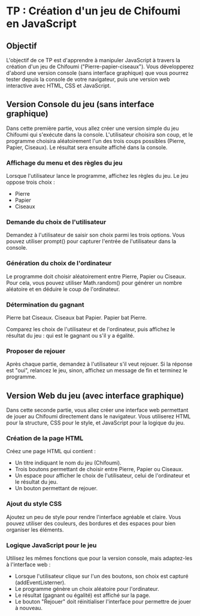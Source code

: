 # TP : Création d'un jeu de Chifoumi en JavaScript

## Objectif

L'objectif de ce TP est d'apprendre à manipuler JavaScript à travers la création d'un jeu de Chifoumi ("Pierre-papier-ciseaux"). Vous développerez d'abord une version console (sans interface graphique) que vous pourrez tester depuis la console de votre navigateur, puis une version web interactive avec HTML, CSS et JavaScript.

## Version Console du jeu (sans interface graphique)

Dans cette première partie, vous allez créer une version simple du jeu Chifoumi qui s'exécute dans la console. L'utilisateur choisira son coup, et le programme choisira aléatoirement l'un des trois coups possibles (Pierre, Papier, Ciseaux). Le résultat sera ensuite affiché dans la console.

### Affichage du menu et des règles du jeu

Lorsque l'utilisateur lance le programme, affichez les règles du jeu. Le jeu oppose trois choix :

- Pierre
- Papier
- Ciseaux

### Demande du choix de l'utilisateur

Demandez à l'utilisateur de saisir son choix parmi les trois options. Vous pouvez utiliser prompt() pour capturer l'entrée de l'utilisateur dans la console.

### Génération du choix de l'ordinateur

Le programme doit choisir aléatoirement entre Pierre, Papier ou Ciseaux. Pour cela, vous pouvez utiliser Math.random() pour générer un nombre aléatoire et en déduire le coup de l'ordinateur.

### Détermination du gagnant

Pierre bat Ciseaux.
Ciseaux bat Papier.
Papier bat Pierre.

Comparez les choix de l'utilisateur et de l'ordinateur, puis affichez le résultat du jeu : qui est le gagnant ou s'il y a égalité.

### Proposer de rejouer

Après chaque partie, demandez à l'utilisateur s'il veut rejouer. Si la réponse est "oui", relancez le jeu, sinon, affichez un message de fin et terminez le programme.

## Version Web du jeu (avec interface graphique)

Dans cette seconde partie, vous allez créer une interface web permettant de jouer au Chifoumi directement dans le navigateur. Vous utiliserez HTML pour la structure, CSS pour le style, et JavaScript pour la logique du jeu.

### Création de la page HTML

Créez une page HTML qui contient :

- Un titre indiquant le nom du jeu (Chifoumi).
- Trois boutons permettant de choisir entre Pierre, Papier ou Ciseaux.
- Un espace pour afficher le choix de l'utilisateur, celui de l'ordinateur et le résultat du jeu.
- Un bouton permettant de rejouer.

### Ajout du style CSS

Ajoutez un peu de style pour rendre l'interface agréable et claire. Vous pouvez utiliser des couleurs, des bordures et des espaces pour bien organiser les éléments.

### Logique JavaScript pour le jeu

Utilisez les mêmes fonctions que pour la version console, mais adaptez-les à l'interface web :

- Lorsque l'utilisateur clique sur l'un des boutons, son choix est capturé (addEventListerner).
- Le programme génère un choix aléatoire pour l'ordinateur.
- Le résultat (gagnant ou égalité) est affiché sur la page.
- Le bouton "Rejouer" doit réinitialiser l'interface pour permettre de jouer à nouveau.
